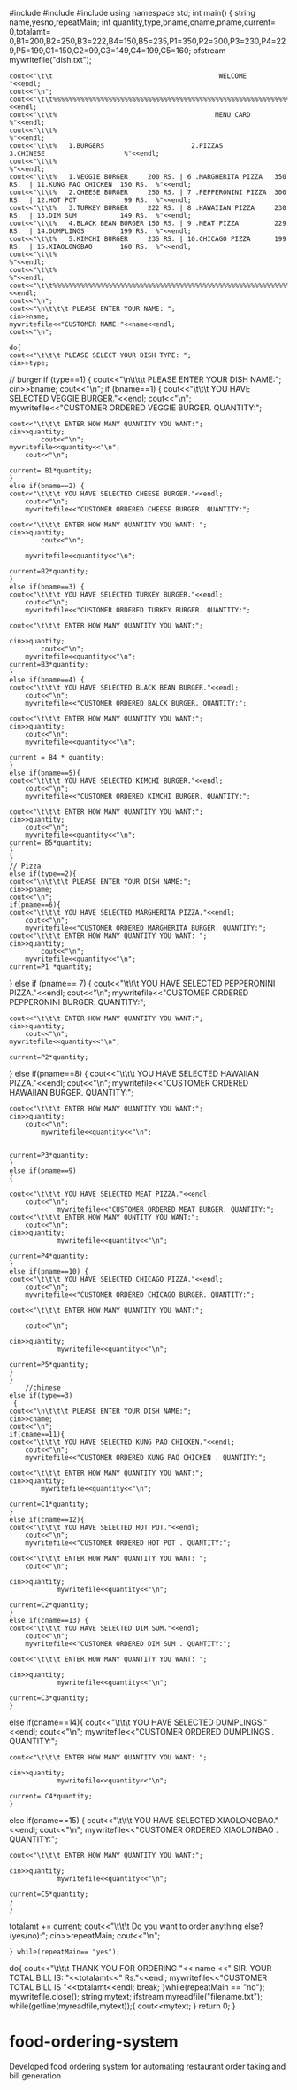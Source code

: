 #include<iostream>
#include<string>
#include<fstream>
using namespace std;
int main()
{
    string name,yesno,repeatMain;
	int quantity,type,bname,cname,pname,current= 0,totalamt= 0,B1=200,B2=250,B3=222,B4=150,B5=235,P1=350,P2=300,P3=230,P4=229,P5=199,C1=150,C2=99,C3=149,C4=199,C5=160;
	ofstream mywritefile("dish.txt");

    cout<<"\t\t                                          WELCOME                                                    "<<endl;
    cout<<"\n";	
    cout<<"\t\t%%%%%%%%%%%%%%%%%%%%%%%%%%%%%%%%%%%%%%%%%%%%%%%%%%%%%%%%%%%%%%%%%%%%%%%%%%%%%%%%%%%%%%%%%%%%%%%%%%"<<endl;
    cout<<"\t\t%                                        MENU CARD                                               %"<<endl;
    cout<<"\t\t%                                                                                                %"<<endl;
    cout<<"\t\t%   1.BURGERS                      2.PIZZAS                         3.CHINESE                    %"<<endl;
    cout<<"\t\t%                                                                                                %"<<endl;
    cout<<"\t\t%   1.VEGGIE BURGER     200 RS. | 6 .MARGHERITA PIZZA   350 RS.  | 11.KUNG PAO CHICKEN  150 RS.  %"<<endl;
    cout<<"\t\t%   2.CHEESE BURGER     250 RS. | 7 .PEPPERONINI PIZZA  300 RS.  | 12.HOT POT            99 RS.  %"<<endl;
    cout<<"\t\t%   3.TURKEY BURGER     222 RS. | 8 .HAWAIIAN PIZZA     230 RS.  | 13.DIM SUM           149 RS.  %"<<endl;
    cout<<"\t\t%   4.BLACK BEAN BURGER 150 RS. | 9 .MEAT PIZZA         229 RS.  | 14.DUMPLINGS         199 RS.  %"<<endl;
    cout<<"\t\t%   5.KIMCHI BURGER     235 RS. | 10.CHICAGO PIZZA      199 RS.  | 15.XIAOLONGBAO       160 RS.  %"<<endl;
    cout<<"\t\t%                                                                                                %"<<endl;
    cout<<"\t\t%                                                                                                %"<<endl;
    cout<<"\t\t%%%%%%%%%%%%%%%%%%%%%%%%%%%%%%%%%%%%%%%%%%%%%%%%%%%%%%%%%%%%%%%%%%%%%%%%%%%%%%%%%%%%%%%%%%%%%%%%%%"<<endl;
    cout<<"\n";
    cout<<"\n\t\t\t PLEASE ENTER YOUR NAME: ";
    cin>>name;
    mywritefile<<"CUSTOMER NAME:"<<name<<endl;
    cout<<"\n";

    do{
    cout<<"\t\t\t PLEASE SELECT YOUR DISH TYPE: ";
    cin>>type;
   // burger
    if (type==1) {
    cout<<"\n\t\t\t PLEASE ENTER YOUR DISH NAME:";
    cin>>bname;
    cout<<"\n";
    if (bname==1) {
    cout<<"\t\t\t YOU HAVE SELECTED VEGGIE BURGER."<<endl;
        cout<<"\n";
        mywritefile<<"CUSTOMER ORDERED VEGGIE BURGER. QUANTITY:";
        
    cout<<"\t\t\t ENTER HOW MANY QUANTITY YOU WANT:";
    cin>>quantity;
            cout<<"\n";
    mywritefile<<quantity<<"\n";
        cout<<"\n";

    current= B1*quantity;
    } 
    else if(bname==2) {
    cout<<"\t\t\t YOU HAVE SELECTED CHEESE BURGER."<<endl;
        cout<<"\n";
        mywritefile<<"CUSTOMER ORDERED CHEESE BURGER. QUANTITY:";

    cout<<"\t\t\t ENTER HOW MANY QUANTITY YOU WANT: ";
    cin>>quantity;
            cout<<"\n";

        mywritefile<<quantity<<"\n";

    current=B2*quantity;
    } 
    else if(bname==3) {
    cout<<"\t\t\t YOU HAVE SELECTED TURKEY BURGER."<<endl;
        cout<<"\n";
        mywritefile<<"CUSTOMER ORDERED TURKEY BURGER. QUANTITY:";

    cout<<"\t\t\t ENTER HOW MANY QUANTITY YOU WANT:";

    cin>>quantity;
            cout<<"\n";
        mywritefile<<quantity<<"\n";
    current=B3*quantity;
    } 
    else if(bname==4) {
    cout<<"\t\t\t YOU HAVE SELECTED BLACK BEAN BURGER."<<endl;
        cout<<"\n";
        mywritefile<<"CUSTOMER ORDERED BALCK BURGER. QUANTITY:";

    cout<<"\t\t\t ENTER HOW MANY QUANTITY YOU WANT:";
    cin>>quantity;
        cout<<"\n";
        mywritefile<<quantity<<"\n";

    current = B4 * quantity;
    } 
    else if(bname==5){
    cout<<"\t\t\t YOU HAVE SELECTED KIMCHI BURGER."<<endl;
        cout<<"\n";
        mywritefile<<"CUSTOMER ORDERED KIMCHI BURGER. QUANTITY:";

    cout<<"\t\t\t ENTER HOW MANY QUANTITY YOU WANT:";
    cin>>quantity;
        cout<<"\n";
        mywritefile<<quantity<<"\n";
    current= B5*quantity;
    }
	} 
    // Pizza
    else if(type==2){
    cout<<"\n\t\t\t PLEASE ENTER YOUR DISH NAME:";
    cin>>pname;
    cout<<"\n";
    if(pname==6){
    cout<<"\t\t\t YOU HAVE SELECTED MARGHERITA PIZZA."<<endl;
        cout<<"\n";
        mywritefile<<"CUSTOMER ORDERED MARGHERITA BURGER. QUANTITY:";
    cout<<"\t\t\t ENTER HOW MANY QUANTITY YOU WANT: ";
    cin>>quantity;
            cout<<"\n";
        mywritefile<<quantity<<"\n";
    current=P1 *quantity;
 }
  else if (pname== 7) {
    cout<<"\t\t\t YOU HAVE SELECTED PEPPERONINI PIZZA."<<endl;
        cout<<"\n";
        mywritefile<<"CUSTOMER ORDERED PEPPERONINI BURGER. QUANTITY:";

    cout<<"\t\t\t ENTER HOW MANY QUANTITY YOU WANT:";
    cin>>quantity;
        cout<<"\n";
    mywritefile<<quantity<<"\n";

    current=P2*quantity;
   }
    else if(pname==8) {
    cout<<"\t\t\t YOU HAVE SELECTED HAWAIIAN PIZZA."<<endl;
        cout<<"\n";
        mywritefile<<"CUSTOMER ORDERED HAWAIIAN BURGER. QUANTITY:";

    cout<<"\t\t\t ENTER HOW MANY QUANTITY YOU WANT:";
    cin>>quantity;
        cout<<"\n";
            mywritefile<<quantity<<"\n";


    current=P3*quantity;
    } 
    else if(pname==9) 
	{
    	
    cout<<"\t\t\t YOU HAVE SELECTED MEAT PIZZA."<<endl;
        cout<<"\n";
                mywritefile<<"CUSTOMER ORDERED MEAT BURGER. QUANTITY:";
    cout<<"\t\t\t ENTER HOW MANY QUNTITY YOU WANT:";
        cout<<"\n";
    cin>>quantity;
                mywritefile<<quantity<<"\n";

    current=P4*quantity;
    } 
    else if(pname==10) {
    cout<<"\t\t\t YOU HAVE SELECTED CHICAGO PIZZA."<<endl;
        cout<<"\n";
        mywritefile<<"CUSTOMER ORDERED CHICAGO BURGER. QUANTITY:";

    cout<<"\t\t\t ENTER HOW MANY QUANTITY YOU WANT:";
        
        cout<<"\n";

    cin>>quantity;
                mywritefile<<quantity<<"\n";

    current=P5*quantity;
    }
    } 
        //chinese
    else if(type==3)
	 {
    cout<<"\n\t\t\t PLEASE ENTER YOUR DISH NAME:";
    cin>>cname;
    cout<<"\n";
    if(cname==11){
    cout<<"\t\t\t YOU HAVE SELECTED KUNG PAO CHICKEN."<<endl;
        cout<<"\n";
        mywritefile<<"CUSTOMER ORDERED KUNG PAO CHICKEN . QUANTITY:";

    cout<<"\t\t\t ENTER HOW MANY QUANTITY YOU WANT:";
    cin>>quantity;
            mywritefile<<quantity<<"\n";

    current=C1*quantity;
    } 
    else if(cname==12){
    cout<<"\t\t\t YOU HAVE SELECTED HOT POT."<<endl;
        cout<<"\n";
        mywritefile<<"CUSTOMER ORDERED HOT POT . QUANTITY:";

    cout<<"\t\t\t ENTER HOW MANY QUANTITY YOU WANT: ";
        cout<<"\n";

    cin>>quantity;
                mywritefile<<quantity<<"\n";

    current=C2*quantity;
    } 
    else if(cname==13) {
    cout<<"\t\t\t YOU HAVE SELECTED DIM SUM."<<endl;
        cout<<"\n";
        mywritefile<<"CUSTOMER ORDERED DIM SUM . QUANTITY:";

    cout<<"\t\t\t ENTER HOW MANY QUANTITY YOU WANT: ";

    cin>>quantity;
                mywritefile<<quantity<<"\n";

    current=C3*quantity;
    } 
  else if(cname==14){
    cout<<"\t\t\t YOU HAVE SELECTED DUMPLINGS."<<endl;
        cout<<"\n";
        mywritefile<<"CUSTOMER ORDERED DUMPLINGS . QUANTITY:";

    cout<<"\t\t\t ENTER HOW MANY QUANTITY YOU WANT: ";

    cin>>quantity;
                mywritefile<<quantity<<"\n";

    current= C4*quantity;
    } 
   else if(cname==15) {
    cout<<"\t\t\t YOU HAVE SELECTED XIAOLONGBAO."<<endl;
        cout<<"\n";
        mywritefile<<"CUSTOMER ORDERED XIAOLONBAO . QUANTITY:";

    cout<<"\t\t\t ENTER HOW MANY QUANTITY YOU WANT:";

    cin>>quantity;
                mywritefile<<quantity<<"\n";

    current=C5*quantity;
    }
    }

totalamt += current; 
cout<<"\t\t\t Do you want to order anything else? (yes/no):";
cin>>repeatMain;
cout<<"\n";

    } while(repeatMain== "yes");
do{
    cout<<"\t\t\t THANK YOU FOR ORDERING "<< name <<" SIR. YOUR TOTAL BILL IS: "<<totalamt<<" Rs."<<endl;
    mywritefile<<"CUSTOMER TOTAL BILL IS "<<totalamt<<endl;
    break;
}while(repeatMain == "no");
mywritefile.close();
	string mytext;
	ifstream myreadfile("filename.txt");
	while(getline(myreadfile,mytext));{
		cout<<mytext;
}
return 0;
}
# food-ordering-system
Developed food ordering system for automating restaurant order taking and bill generation

